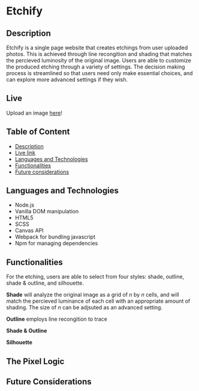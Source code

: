 # Etchify

## Description

Etchify is a single page website that creates etchings from user uploaded photos. This is achieved through line recongition and shading that matches the percieved luminosity of the original image. Users are able to customize the produced etching through a variety of settings. The decision making process is streamlined so that users need only make essential choices, and can explore more advanced settings if they wish.

## Live

Upload an image [here](https://etchify.io)!

## Table of Content

- [Description](#description)
- [Live link](#live)
- [Languages and Technologies](#languages-and-technologies)
- [Functionalities](#functionalities)
- [Future considerations](#future-considerations)

## Languages and Technologies

- Node.js
- Vanilla DOM manipulation
- HTML5
- SCSS
- Canvas API
- Webpack for bundling javascript
- Npm for managing dependencies

## Functionalities

For the etching, users are able to select from four styles: shade, outline, shade & outline, and silhouette.

**Shade** will analyze the original image as a grid of *n* by *n* cells, and will match the percieved luminance of each cell with an appropriate amount of shading. The size of *n* can be adjsuted as an advanced setting.

**Outline** employs line recongition to trace 

**Shade & Outline**

**Silhouette** 

## The Pixel Logic



## Future Considerations

